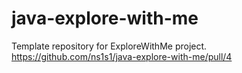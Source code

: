 # java-explore-with-me
Template repository for ExploreWithMe project.
https://github.com/ns1s1/java-explore-with-me/pull/4
